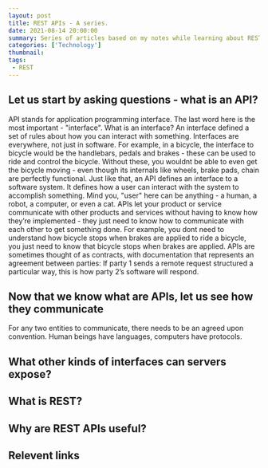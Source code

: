 ```yaml
---
layout: post
title: REST APIs - A series.
date: 2021-08-14 20:00:00
summary: Series of articles based on my notes while learning about REST and designing resources
categories: ['Technology']
thumbnail:
tags:
 - REST
---
```


## Let us start by asking questions - what is an API?
API stands for application programming interface. The last word here is the most important - "interface".
What is an interface? An interface defined a set of rules about how you can interact with something. Interfaces are everywhere, not just in software. For example, in a bicycle, the interface to bicycle would be the handlebars, pedals and brakes - these can be used to ride and control the bicycle. Without these, you wouldnt be able to even get the bicycle moving - even though its internals like wheels, brake pads, chain are perfectly functional.
Just like that, an API defines an interface to a software system. It defines how a user can interact with the system to accomplish something. Mind you, "user" here can be anything - a human, a robot, a computer, or even a cat.
APIs let your product or service communicate with other products and services without having to know how they’re implemented - they just need to know how to communicate with each other to get something done. For example, you dont need to understand how bicycle stops when brakes are applied to ride a bicycle, you just need to know that bicycle stops when brakes are applied.
APIs are sometimes thought of as contracts, with documentation that represents an agreement between parties: If party 1 sends a remote request structured a particular way, this is how party 2’s software will respond.

## Now that we know what are APIs, let us see how they communicate
For any two entities to communicate, there needs to be an agreed upon convention. Human beings have languages, 
computers have protocols.
## What other kinds of interfaces can servers expose?


## What is REST?

## Why are REST APIs useful?


## Relevent links